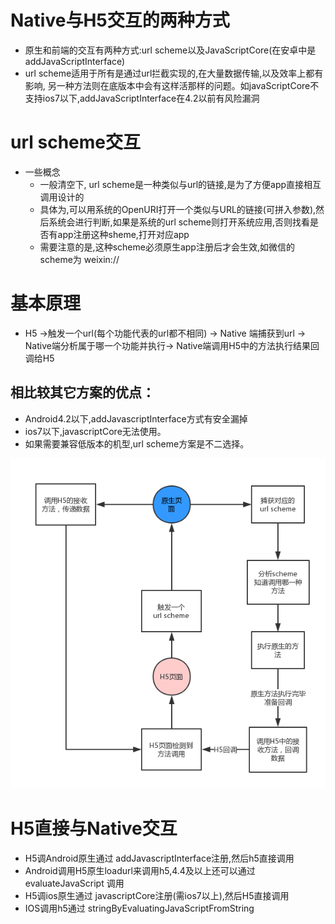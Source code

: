# Native与H5交互的两种方式
* 原生和前端的交互有两种方式:url scheme以及JavaScriptCore(在安卓中是 addJavaScriptInterface)
* url scheme适用于所有是通过url拦截实现的,在大量数据传输,以及效率上都有影响, 另一种方法则在底版本中会有这样活那样的问题。如javaScriptCore不支持ios7以下,addJavaScriptInterface在4.2以前有风险漏洞
# url scheme交互
* 一些概念
    * 一般清空下, url scheme是一种类似与url的链接,是为了方便app直接相互调用设计的
    * 具体为,可以用系统的OpenURI打开一个类似与URL的链接(可拼入参数),然后系统会进行判断,如果是系统的url scheme则打开系统应用,否则找看是否有app注册这种sheme,打开对应app
    * 需要注意的是,这种scheme必须原生app注册后才会生效,如微信的scheme为 weixin://
 # 基本原理
 * H5 ->触发一个url(每个功能代表的url都不相同) -> Native 端捕获到url -> Native端分析属于哪一个功能并执行-> Native端调用H5中的方法执行结果回调给H5
 ## 相比较其它方案的优点：
 * Android4.2以下,addJavascriptInterface方式有安全漏掉
 * ios7以下,javascriptCore无法使用。  
 * 如果需要兼容低版本的机型,url scheme方案是不二选择。


![JSBridge](https://raw.githubusercontent.com/1391020381/Web-Foundation/master/articles/hybrid/img/JSBridge_baseprinciple.png)


 # H5直接与Native交互
 * H5调Android原生通过 addJavascriptInterface注册,然后h5直接调用
 * Android调用H5原生loadurl来调用h5,4.4及以上还可以通过 evaluateJavaScript 调用
 * H5调ios原生通过 javascriptCore注册(需ios7以上),然后H5直接调用
 * IOS调用h5通过 stringByEvaluatingJavaScriptFromString